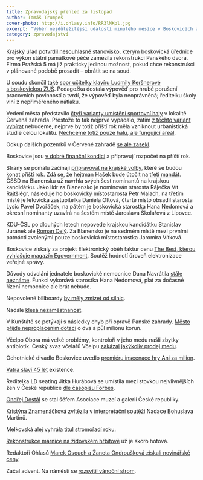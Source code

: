 ```yaml
---
title: Zpravodajský přehled za listopad
author: Tomáš Trumpeš
cover-photo: http://i.ohlasy.info/RR3lMKpl.jpg
excerpt: "Výběr nejdůležitější událostí minulého měsíce v Boskovicích a okolí podle redakce Ohlasů. Přečtěte si stručný zpravodajský přehled toho nejpodstatnějšího, co se v listopadu na Boskovicku událo."
category: zpravodajství
---
```


Krajský úřad [potvrdil nesouhlasné stanovisko](/clanky/2015/11/pansky-dvur.html), kterým boskovická úřednice pro výkon státní památkové péče zamezila rekonstrukci Panského dvora. Firma Pražská 5 má již prakticky jedinou možnost, pokud chce rekonstrukci v plánované podobě prosadit – obrátit se na soud.

U soudu skončil také [spor učitelky klavíru Ludmily Keršnerové s boskovickou ZUŠ](/clanky/2015/11/soud-zus.html). Pedagožka dostala výpověď pro hrubé porušení pracovních povinností a tvrdí, že výpověď byla neoprávněná; ředitelku školy viní z nepřiměřeného nátlaku.

Vedení města představilo [čtyři varianty umístění sportovní haly](/clanky/2015/11/varianty-haly.html) v lokalitě Červená zahrada. Přestože to tak nejprve vypadalo, zatím [z těchto variant vybírat](/clanky/2015/11/anketa-cervenka.html) nebudeme, nejprve by totiž příští rok měla vzniknout urbanistická studie celou lokalitu. [Nechceme totiž pouze halu, ale fungující areál](/clanky/2015/11/cervena-zahrada.html). 

Odkup dalších pozemků v Červené zahradě [se ale zasekl](/clanky/2015/11/cervenka-odkup.html).

Boskovice jsou [v dobré finanční kondici](/clanky/2015/11/financi-kondice.html) a připravují rozpočet na příští rok.

Strany se pomalu začínají [připravovat na krajské volby](http://blanensky.denik.cz/zpravy_region/exkluzivni-pruzkum-hejtmanem-zustane-hasek-hnuti-ano-posili-20151119-51o9.html), které se budou konat příští rok. Zdá se, že hejtman Hašek bude útočit na [třetí mandát](http://brnensky.denik.cz/z-regionu/cssd-na-jizni-morave-povede-do-krajskych-voleb-asi-opet-hasek-20151121.html). ČSSD na Blanensku už navrhla svých šest nominantů na krajskou kandidátku. Jako lídr za Blanensko je nominován starosta Ráječka Vít Rajtšlégr, následuje ho boskovický místostarosta Petr Malach, na třetím místě je letovická zastupitelka Daniela Ottová, čtvrté místo obsadil starosta Lysic Pavel Dvořáček, na pátém je boskovická starostka Hana Nedomová a okresní nominanty uzavírá na šestém místě Jaroslava Školařová z Lipovce.

KDU-ČSL po dlouhých letech nepovede krajskou kandidátku Stanislav Juránek ale [Roman Celý](http://brnensky.denik.cz/zpravy_region/lidovci-poslali-do-krajskych-voleb-jako-lidra-romana-celeho-20151120.html). Za Blanensko je na sedmém místě mezi prvními patnácti zvolenými pouze boskovická místostarostka Jaromíra Vítková. 

Boskovice získaly za projekt Elektronický oběh faktur cenu [The Best, kterou vyhlašuje magazín Egovernment](http://boskovice.cz/boskovice-ziskaly-cenu-egovernment-the-best/d-27088/p1=1019). Soutěž hodnotí úroveň elektronizace veřejné správy.

Důvody odvolání jednatele boskovické nemocnice Dana Navrátila [stále neznáme](/clanky/2015/11/komentar-nemocnice.html). Funkci vykonává starostka Hana Nedomová, plat za dočasné řízení nemocnice ale brát nebude.

Nepovolené billboardy [by měly zmizet od silnic](http://blanensky.denik.cz/zpravy_region/z-boskovic-zmizi-nelegalni-billboardy-majitele-musi-pozadat-o-povoleni-20151124.html).

Nadále [klesá nezaměstnanost](http://blanensky.denik.cz/zpravy_region/nezamestnanost-na-jizni-morave-dal-klesa-firmy-nabiraji-lidi-na-vanocni-prace-20151109-veoa.html).

V Kunštátě se potýkají s následky chyb při opravě Panské zahrady. [Město přijde neproplacením dotací](http://blanensky.denik.cz/zpravy_region/kunstat-bude-platit-za-chyby-ktere-udelal-pri-obnove-panske-zahrady-20151112.html) o dva a půl milionu korun.

Včelpo Obora má velké problémy, kontroloři v jeho medu našli zbytky antibiotik. Český svaz včelařů Včelpu [zakázal jakýkoliv prodej medu](http://blanensky.denik.cz/zpravy_region/vcelpo-nesmi-prodavat-zadny-med-antibiotika-se-nasla-v-dalsich-19-vzorcich-20151128.html).

Ochotnické divadlo Boskovice uvedlo [premiéru inscenace hry Ani za milion](https://www.facebook.com/ohlasy/photos/a.785695738151210.1073741830.781692698551514/912052565515526/?type=3).

[Vatra slaví 45 let](http://ohlasy.info/clanky/2015/11/vatra-45.html) existence.

Ředitelka LD seating Jitka Hurábová se umístila mezi stovkou nejvlivnějších žen v České republice [dle časopisu Forbes](http://www.forbes.cz/nejvlivnejsi-zenou-ceska-je-podle-nasich-vypoctu-opet-lenka-bradacova/).

[Ondřej Dostál](/clanky/2015/11/rozhovor-dostal.html) se stal šéfem Asociace muzeí a galerií České republiky.

[Kristýna Znamenáčková](https://www.facebook.com/ohlasy/photos/a.785695738151210.1073741830.781692698551514/914363898617726/?type=3) zvítězila v interpretační soutěži Nadace Bohuslava Martinů.

Melkovská alej vyhrála [titul stromořadí roku](http://zrcadlo.net/clanky/Titul-v-ankete-Alej-roku-ziskalo-uz-potreti-stromoradi-z-regionu-2324/).

[Rekonstrukce márnice na židovském hřbitově](http://blanensky.denik.cz/zpravy_region/rekonstrukce-marnice-na-zidovskem-hrbitove-v-boskovicich-miri-do-finale-20151110.html) už je skoro hotová.

Redaktoři Ohlasů [Marek Osouch a Žaneta Ondroušková získali novinářské ceny](/clanky/2015/11/novinarska-cena.html).

Začal advent. Na náměstí se [rozsvítil vánoční strom](http://boskovice.cz/vanocni-strom-jiz-sviti-na-masarykove-namesti/d-27127/p1=1019).